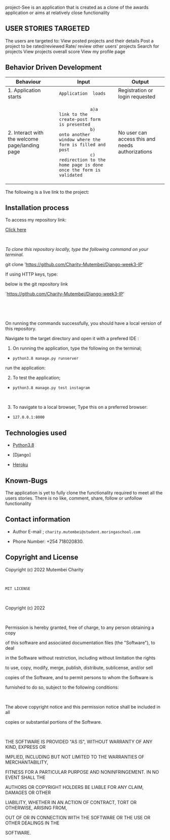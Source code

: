 

project-See is an application that is created as a clone of the awards application or aims at relatively close functionality

## USER STORIES TARGETED

The users are targeted to:
View posted projects and their details
Post a project to be rated/reviewed
Rate/ review other users' projects
Search for projects 
View projects overall score
View my profile page















## Behavior Driven Development



 <table>
    <thead>
      <tr>
        <th>Behaviour</th>
        <th></th>
        <th>Input</th>
         <th></th>
        <th>Output</th>
      </tr>
    </thead>
    <tbody>
        <tr>
            <td>1. Application starts</td>
            <td></td>
            <td><code>Application  loads </code></td>
            <td><code></code></td>
            <td>Registration or login requested</td>
        </tr>
         <tr>
            <td>2. Interact with the welcome page/landing page</td>
            <td></td>
            <td><code>
            a)a link to the create-post form is presented
            b) onto another window where the form is filled and post
            c) redirection to the home page is done once the form is validated
            </code></td>
            <td><code></code></td>
            <td>No user can access this and needs authorizations </td>
        </tr>
    </tbody>
  </table>

The following is a live link to the project:

## Installation process

To access my repository link:

[Click here](https://github.com/Charity-Mutembei/Django-week3-IP)

​

*To clone this repository locally, type the following command on your terminal.*

​git clone 'https://github.com/Charity-Mutembei/Django-week3-IP'

If using HTTP keys, type:

​below is the git repository link

`https://github.com/Charity-Mutembei/Django-week3-IP'


​


​

On running the commands successfully, you should have a local version of this repository.

Navigate to the target directory and open it with a prefered IDE :

1. On running the application, type the following on the terminal;
+ `python3.8 manage.py runserver`

run the application:


2. To test the application;

+ `python3.8 manage.py test instagram`

​

3. To navigate to a local browser, Type this on a preferred browser:

+ `127.0.0.1:8000`

## Technologies used

* [Python3.8](https://www.python.org/)

* [Django]

* [Heroku](https://heroku.com)

## Known-Bugs

The application is yet to fully clone the functionality required to meet all the users stories.
There is no like, comment, share, follow or unfollow functionality

## Contact information

+ Author E-mail ; `charity.mutembei@student.moringaschool.com`

+ Phone Number: +254 718020830.

## Copyright and License

Copyright (c) 2022 Mutembei Charity

​

`MIT LICENSE`

​

Copyright (c) 2022

​

Permission is hereby granted, free of charge, to any person obtaining a copy

of this software and associated documentation files (the "Software"), to deal

in the Software without restriction, including without limitation the rights

to use, copy, modify, merge, publish, distribute, sublicense, and/or sell

copies of the Software, and to permit persons to whom the Software is

furnished to do so, subject to the following conditions:

​

The above copyright notice and this permission notice shall be included in all

copies or substantial portions of the Software.

​

THE SOFTWARE IS PROVIDED "AS IS", WITHOUT WARRANTY OF ANY KIND, EXPRESS OR

IMPLIED, INCLUDING BUT NOT LIMITED TO THE WARRANTIES OF MERCHANTABILITY,

FITNESS FOR A PARTICULAR PURPOSE AND NONINFRINGEMENT. IN NO EVENT SHALL THE

AUTHORS OR COPYRIGHT HOLDERS BE LIABLE FOR ANY CLAIM, DAMAGES OR OTHER

LIABILITY, WHETHER IN AN ACTION OF CONTRACT, TORT OR OTHERWISE, ARISING FROM,

OUT OF OR IN CONNECTION WITH THE SOFTWARE OR THE USE OR OTHER DEALINGS IN THE

SOFTWARE.
